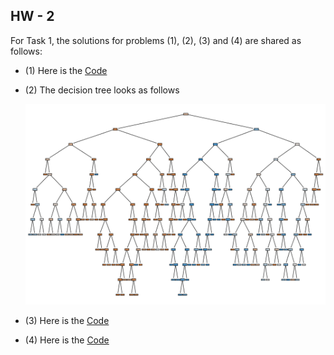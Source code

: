 ## HW - 2

For Task 1, the solutions for problems (1), (2), (3) and (4) are shared as follows:

- (1) Here is the [Code](./Titanic_Dataset_HW2.ipynb)
- (2) The decision tree looks as follows
      
  ![Tree image](./HW2-Q1b.png)
- (3) Here is the [Code](./Titanic_Dataset_HW2.ipynb)
- (4) Here is the [Code](./Titanic_Dataset_HW2.ipynb)
